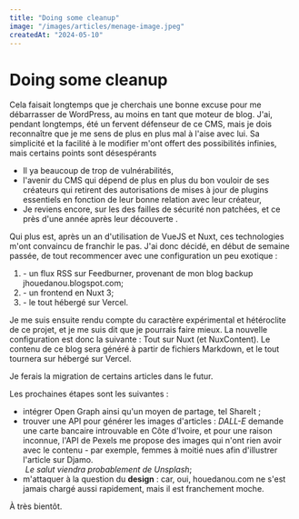 ```yaml
---
title: "Doing some cleanup"
image: "/images/articles/menage-image.jpeg"
createdAt: "2024-05-10"
---
```


# Doing some cleanup

Cela faisait longtemps que je cherchais une bonne excuse pour me débarrasser de WordPress, au moins en tant que moteur de blog. J'ai, pendant longtemps, été un fervent défenseur de ce CMS, mais je dois reconnaître que je me sens de plus en plus mal à l'aise avec lui. Sa simplicité et la facilité à le modifier m'ont offert des possibilités infinies, mais certains points sont désespérants

- Il ya beaucoup de trop de vulnérabilités,
- l'avenir du CMS qui dépend de plus en plus du bon vouloir de ses créateurs qui retirent des autorisations de mises à jour de plugins essentiels en fonction de leur bonne relation avec leur créateur,
- Je reviens encore, sur les des failles de sécurité non patchées, et ce près d'une année après leur découverte .

Qui plus est, après un an d'utilisation de VueJS et Nuxt, ces technologies m'ont convaincu de franchir le pas. J'ai donc décidé, en début de semaine passée, de tout recommencer avec une configuration un peu exotique :

1.  \- un flux RSS sur Feedburner, provenant de mon blog backup jhouedanou.blogspot.com;
2.  \- un frontend en Nuxt 3;
3.  \- le tout hébergé sur Vercel.

Je me suis ensuite rendu compte du caractère expérimental et hétéroclite de ce projet, et je me suis dit que je pourrais faire mieux.
La nouvelle configuration est donc la suivante : Tout sur Nuxt (et NuxContent). Le contenu de ce blog sera généré à partir de fichiers Markdown, et le tout tournera sur hébergé sur Vercel.

Je ferais la migration de certains articles dans le futur.

Les prochaines étapes sont les suivantes :

- intégrer Open Graph ainsi qu'un moyen de partage, tel ShareIt ;
- trouver une API pour générer les images d'articles : *DALL-E* demande une carte bancaire introuvable en Côte d'Ivoire, et pour une raison inconnue, l'API de Pexels me propose des images qui n'ont rien avoir avec le contenu - par exemple, femmes à moitié nues afin d'illustrer l'article sur Djamo.  
   *Le salut viendra probablement de Unsplash*;
- m'attaquer à la question du **design** : car, oui, houedanou.com ne s'est jamais chargé aussi rapidement, mais il est franchement moche.

À très bientôt.
